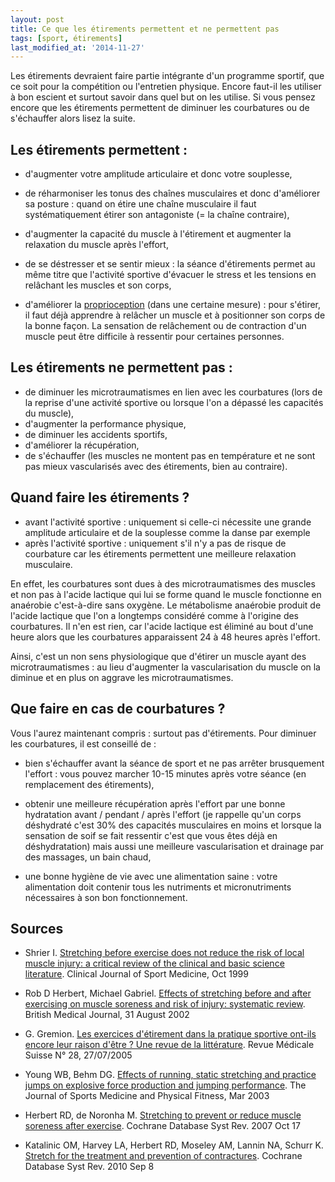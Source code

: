 ```yaml
---
layout: post
title: Ce que les étirements permettent et ne permettent pas
tags: [sport, étirements]
last_modified_at: '2014-11-27'
---
```


Les étirements devraient faire partie intégrante d'un programme sportif, que ce soit pour la compétition ou l'entretien physique. Encore faut-il les utiliser à bon escient et surtout savoir dans quel but on les utilise. Si vous pensez encore que les étirements permettent de diminuer les courbatures ou de s'échauffer alors lisez la suite.

## Les étirements permettent :

- d'augmenter votre amplitude articulaire et donc votre souplesse,

- de réharmoniser les tonus des chaînes musculaires et donc d'améliorer sa posture : quand on étire une chaîne musculaire il faut systématiquement étirer son antagoniste (= la chaîne contraire),

- d'augmenter la capacité du muscle à l'étirement et augmenter la relaxation du muscle après l'effort,

- de se déstresser et se sentir mieux : la séance d'étirements permet au même titre que l'activité sportive d'évacuer le stress et les tensions en relâchant les muscles et son corps,

- d'améliorer la [proprioception](https://fr.wikipedia.org/wiki/Proprioception) (dans une certaine mesure) : pour s'étirer, il faut déjà apprendre à relâcher un muscle et à positionner son corps de la bonne façon. La sensation de relâchement ou de contraction d'un muscle peut être difficile à ressentir pour certaines personnes.

## Les étirements ne permettent pas :

- de diminuer les microtraumatismes en lien avec les courbatures (lors de la reprise d'une activité sportive ou lorsque l'on a dépassé les capacités du muscle),
- d'augmenter la performance physique,
- de diminuer les accidents sportifs,
- d'améliorer la récupération,
- de s'échauffer (les muscles ne montent pas en température et ne sont pas mieux vascularisés avec des étirements, bien au contraire).

## Quand faire les étirements ?

- avant l'activité sportive : uniquement si celle-ci nécessite une grande amplitude articulaire et de la souplesse comme la danse par exemple
- après l'activité sportive : uniquement s'il n'y a pas de risque de courbature car les étirements permettent une meilleure relaxation musculaire.

En effet, les courbatures sont dues à des microtraumatismes des muscles et non pas à l'acide lactique qui lui se forme quand le muscle fonctionne en anaérobie c'est-à-dire sans oxygène. Le métabolisme anaérobie produit de l'acide lactique que l'on a longtemps considéré comme à l'origine des courbatures. Il n'en est rien, car l'acide lactique est éliminé au bout d'une heure alors que les courbatures apparaissent 24 à 48 heures après l'effort.

Ainsi, c'est un non sens physiologique que d'étirer un muscle ayant des microtraumatismes : au lieu d'augmenter la vascularisation du muscle on la diminue et en plus on aggrave les microtraumatismes.

## Que faire en cas de courbatures ?

Vous l'aurez maintenant compris : surtout pas d'étirements. Pour diminuer les courbatures, il est conseillé de :

- bien s'échauffer avant la séance de sport et ne pas arrêter brusquement l'effort : vous pouvez marcher 10-15 minutes après votre séance (en remplacement des étirements),

- obtenir une meilleure récupération après l'effort par une bonne hydratation avant / pendant / après l'effort (je rappelle qu'un corps déshydraté c'est 30% des capacités musculaires en moins et lorsque la sensation de soif se fait ressentir c'est que vous êtes déjà en déshydratation) mais aussi une meilleure vascularisation et drainage par des massages, un bain chaud,

- une bonne hygiène de vie avec une alimentation saine : votre alimentation doit contenir tous les nutriments et micronutriments nécessaires à son bon fonctionnement.

## Sources

- Shrier I.
  [Stretching before exercise does not reduce the risk of local muscle injury: a critical review of the clinical and basic science literature](https://pubmed.ncbi.nlm.nih.gov/10593217/).
  Clinical Journal of Sport Medicine, Oct 1999

- Rob D Herbert, Michael Gabriel.
  [Effects of stretching before and after exercising on muscle soreness and risk of injury: systematic review](https://www.bmj.com/content/325/7362/468).
  British Medical Journal, 31 August 2002

- G. Gremion.
  [Les exercices d'étirement dans la pratique sportive ont-ils encore leur raison d'être ? Une revue de la littérature](https://www.revmed.ch/revue-medicale-suisse/2005/revue-medicale-suisse-28/les-exercices-d-etirement-dans-la-pratique-sportive-ont-ils-encore-leur-raison-d-etre-une-revue-de-la-litterature).
  Revue Médicale Suisse N° 28, 27/07/2005

- Young WB, Behm DG.
  [Effects of running, static stretching and practice jumps on explosive force production and jumping performance](https://pubmed.ncbi.nlm.nih.gov/12629458/).
  The Journal of Sports Medicine and Physical Fitness, Mar 2003

- Herbert RD, de Noronha M.
  [Stretching to prevent or reduce muscle soreness after exercise](https://pubmed.ncbi.nlm.nih.gov/17943822/).
  Cochrane Database Syst Rev. 2007 Oct 17

- Katalinic OM, Harvey LA, Herbert RD, Moseley AM, Lannin NA, Schurr K.
  [Stretch for the treatment and prevention of contractures](https://pubmed.ncbi.nlm.nih.gov/20824861/).
  Cochrane Database Syst Rev. 2010 Sep 8
